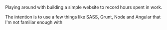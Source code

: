 ﻿Playing around with building a simple website to record hours spent in work.

The intention is to use a few things like SASS, Grunt, Node and Angular that I'm not familiar enough with